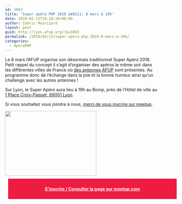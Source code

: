 ```yaml
---
id: 1863
title: 'Super apéro PHP 2018 &#8211; 8 mars à 19h'
date: 2018-02-13T19:18:10+00:00
author: Cédric Mourizard
layout: post
guid: http://lyon.afup.org/?p=1863
permalink: /2018/02/13/super-apero-php-2018-8-mars-a-19h/
categories:
  - AperoPHP
---
```

Le 8 mars l&rsquo;AFUP organise son désormais traditionnel Super Apéro 2018. Petit rappel du concept il s&rsquo;agit d&rsquo;organiser des apéros le même soir dans les différentes villes de France où [des antennes AFUP](https://afup.org/association/antennes) sont présentes. Au programme donc de l&rsquo;échange dans la joie et la bonne humeur ainsi qu&rsquo;un challenge avec les autres antennes !

Sur Lyon, le Super Apéro aura lieu à 19h au Bomp, près de l&rsquo;Hötel de ville au [1 Place Croix-Paquet, 69001 Lyon](https://goo.gl/maps/tjMndLV38mK2).

Si vous souhaitez vous joindre à nous, [merci de vous inscrire sur meetup](https://www.meetup.com/fr-FR/afup-lyon-php/events/247452135/).

<img class="aligncenter size-medium wp-image-1710" src="http://lyon.afup.org/files/2017/02/super_apero_php-300x213.png" alt="" width="300" height="213" srcset="https://lyon.afup.org/files/2017/02/super_apero_php-300x213.png 300w, https://lyon.afup.org/files/2017/02/super_apero_php-768x545.png 768w, https://lyon.afup.org/files/2017/02/super_apero_php-1024x727.png 1024w, https://lyon.afup.org/files/2017/02/super_apero_php-422x300.png 422w, https://lyon.afup.org/files/2017/02/super_apero_php.png 1156w" sizes="(max-width: 300px) 100vw, 300px" /> 

<div style="background-color: #ed1c40;width: 100%;padding: 25px;margin: 10px;font-weight: bold;text-align: center">
  <a style="color: #fff" href="https://www.meetup.com/fr-FR/afup-lyon-php/events/247452135/">S&rsquo;inscrire / Consulter la page sur meetup.com</a>
</div>